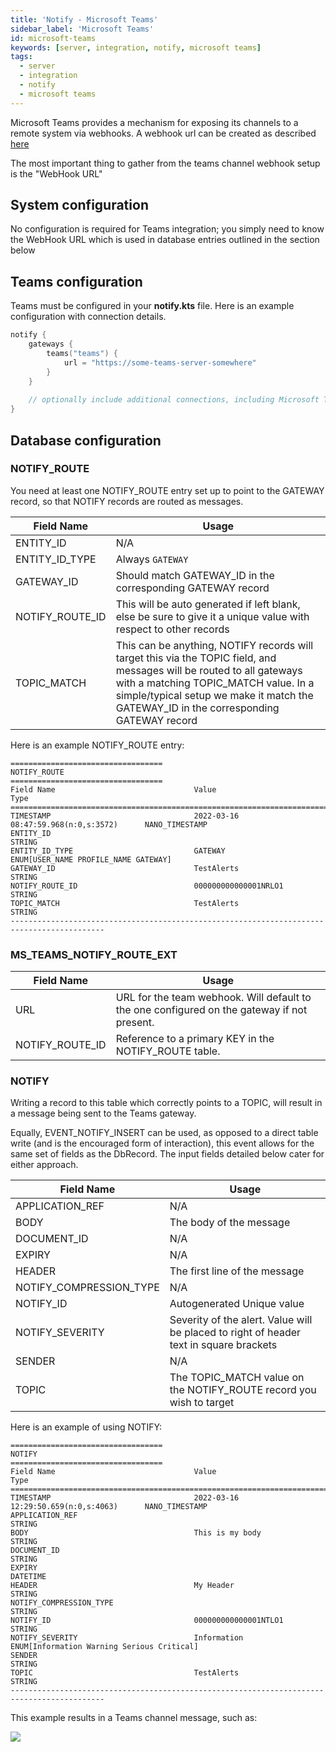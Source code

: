 ```yaml
---
title: 'Notify - Microsoft Teams'
sidebar_label: 'Microsoft Teams'
id: microsoft-teams
keywords: [server, integration, notify, microsoft teams]
tags:
  - server
  - integration
  - notify
  - microsoft teams
---
```


Microsoft Teams provides a mechanism for exposing its channels to a remote system via webhooks. A webhook url can be created as described [here](https://docs.microsoft.com/en-us/microsoftteams/platform/webhooks-and-connectors/how-to/add-incoming-webhook)

The most important thing to gather from the teams channel webhook setup is the "WebHook URL"

## System configuration

No configuration is required for Teams integration; you simply need to know the WebHook URL which is used in database entries outlined in the section below

## Teams configuration

Teams must be configured in your **notify.kts** file. Here is an example configuration with connection details. 

```kotlin
notify {
    gateways {
        teams("teams") {
            url = "https://some-teams-server-somewhere"
        }
	}
    
    // optionally include additional connections, including Microsoft Teams connections
}
```

## Database configuration

### NOTIFY_ROUTE

You need at least one NOTIFY_ROUTE entry set up to point to the GATEWAY record, so that NOTIFY records are routed as messages.

| Field Name | Usage |
| --- | --- |
| ENTITY_ID | N/A |
| ENTITY_ID_TYPE | Always `GATEWAY` |
| GATEWAY_ID | Should match GATEWAY_ID in the corresponding GATEWAY record |
| NOTIFY_ROUTE_ID | This will be auto generated if left blank, else be sure to give it a unique value with respect to other records |
| TOPIC_MATCH | This can be anything, NOTIFY records will target this via the TOPIC field, and messages will be routed to all gateways with a matching TOPIC_MATCH value. In a simple/typical setup we make it match the GATEWAY_ID in the corresponding GATEWAY record |

Here is an example NOTIFY_ROUTE entry:

```
==================================
NOTIFY_ROUTE
==================================
Field Name                               Value                                    Type
===========================================================================================
TIMESTAMP                                2022-03-16 08:47:59.968(n:0,s:3572)      NANO_TIMESTAMP
ENTITY_ID                                                                         STRING
ENTITY_ID_TYPE                           GATEWAY                                  ENUM[USER_NAME PROFILE_NAME GATEWAY]
GATEWAY_ID                               TestAlerts                               STRING
NOTIFY_ROUTE_ID                          000000000000001NRLO1                     STRING
TOPIC_MATCH                              TestAlerts                               STRING
-------------------------------------------------------------------------------------------
```

### MS_TEAMS_NOTIFY_ROUTE_EXT

| Field Name | Usage |
| --- | --- |
| URL | URL for the team webhook. Will default to the one configured on the gateway if not present. | 
| NOTIFY_ROUTE_ID | Reference to a primary KEY in the NOTIFY_ROUTE table. |

### NOTIFY

Writing a record to this table which correctly points to a TOPIC, will result in a message being sent to the Teams gateway.

Equally, EVENT_NOTIFY_INSERT can be used, as opposed to a direct table write (and is the encouraged form of interaction), this event allows for the same set of fields as the DbRecord. The input fields detailed below cater for either approach.

| Field Name | Usage                                                                                  |
| --- |----------------------------------------------------------------------------------------|
| APPLICATION_REF | N/A                                                                                    |
| BODY | The body of the message                                                                |
| DOCUMENT_ID | N/A                                                                                    |
| EXPIRY | N/A                                                                                    |
| HEADER | The first line of the message                                                          |
| NOTIFY_COMPRESSION_TYPE | N/A                                                                                    |
| NOTIFY_ID | Autogenerated Unique value                                                             |
| NOTIFY_SEVERITY | Severity of the alert. Value will be placed to right of header text in square brackets |
| SENDER | N/A                                                                                    |
| TOPIC | The TOPIC_MATCH value on the NOTIFY_ROUTE record you wish to target                    |

Here is an example of using NOTIFY:

```
==================================
NOTIFY
==================================
Field Name                               Value                                    Type
===========================================================================================
TIMESTAMP                                2022-03-16 12:29:50.659(n:0,s:4063)      NANO_TIMESTAMP
APPLICATION_REF                                                                   STRING
BODY                                     This is my body                          STRING
DOCUMENT_ID                                                                       STRING
EXPIRY                                                                            DATETIME
HEADER                                   My Header                                STRING
NOTIFY_COMPRESSION_TYPE                                                           STRING
NOTIFY_ID                                000000000000001NTLO1                     STRING
NOTIFY_SEVERITY                          Information                              ENUM[Information Warning Serious Critical]
SENDER                                                                            STRING
TOPIC                                    TestAlerts                               STRING
-------------------------------------------------------------------------------------------
```

This example results in a Teams channel message, such as:

![](/img/notify-teams-example.png)
